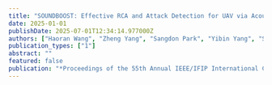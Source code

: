 ```yaml
---
title: "SOUNDBOOST: Effective RCA and Attack Detection for UAV via Acoustic Side-Channel"
date: 2025-01-01
publishDate: 2025-07-01T12:34:14.977000Z
authors: ["Haoran Wang", "Zheng Yang", "Sangdon Park", "Yibin Yang", "Seulbae Kim", "Willian Lunardi", "Martin Andreoni", "Taesoo Kim", "Wenke Lee"]
publication_types: ["1"]
abstract: ""
featured: false
publication: "*Proceedings of the 55th Annual IEEE/IFIP International Conference on Dependable Systems and Networks (textbfDSN)*"
---
```



